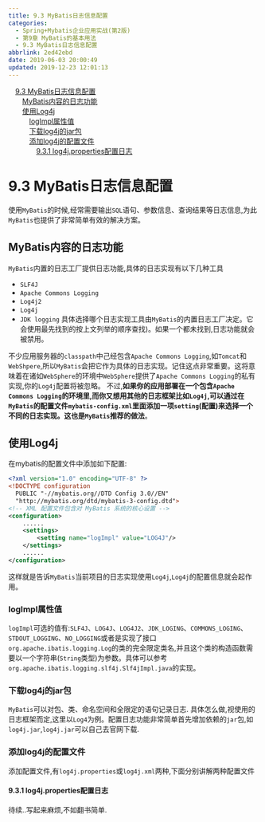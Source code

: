 ```yaml
---
title: 9.3 MyBatis日志信息配置
categories:
  - Spring+Mybatis企业应用实战(第2版)
  - 第9章 MyBatis的基本用法
  - 9.3 MyBatis日志信息配置
abbrlink: 2ed42ebd
date: 2019-06-03 20:00:49
updated: 2019-12-23 12:01:13
---
```

<div id='my_toc'><a href="/JavaReadingNotes/2ed42ebd/#9-3-MyBatis日志信息配置" class="header_1">9.3 MyBatis日志信息配置</a>&nbsp;<br><a href="/JavaReadingNotes/2ed42ebd/#MyBatis内容的日志功能" class="header_2">MyBatis内容的日志功能</a>&nbsp;<br><a href="/JavaReadingNotes/2ed42ebd/#使用Log4j" class="header_2">使用Log4j</a>&nbsp;<br><a href="/JavaReadingNotes/2ed42ebd/#logImpl属性值" class="header_3">logImpl属性值</a>&nbsp;<br><a href="/JavaReadingNotes/2ed42ebd/#下载log4j的jar包" class="header_3">下载log4j的jar包</a>&nbsp;<br><a href="/JavaReadingNotes/2ed42ebd/#添加log4j的配置文件" class="header_3">添加log4j的配置文件</a>&nbsp;<br><a href="/JavaReadingNotes/2ed42ebd/#9-3-1-log4j-properties配置日志" class="header_4">9.3.1 log4j.properties配置日志</a>&nbsp;<br></div>
<style>.header_1{margin-left: 1em;}.header_2{margin-left: 2em;}.header_3{margin-left: 3em;}.header_4{margin-left: 4em;}.header_5{margin-left: 5em;}.header_6{margin-left: 6em;}</style>
<!--more-->
<script>if (navigator.platform.search('arm')==-1){document.getElementById('my_toc').style.display = 'none';}var e,p = document.getElementsByTagName('p');while (p.length>0) {e = p[0];e.parentElement.removeChild(e);}</script>

<!--end-->
# 9.3 MyBatis日志信息配置
使用`MyBatis`的时候,经常需要输出`SQL`语句、参数信息、查询结果等日志信息,为此`MyBatis`也提供了非常简单有效的解决方案。
## MyBatis内容的日志功能
`MyBatis`内置的日志工厂提供日志功能,具体的日志实现有以下几种工具
- `SLF4J`
- `Apache Commons Logging`
- `Log4j2`
- `Log4j`
- `JDK logging`
具体选择哪个日志实现工具由`MyBatis`的内置日志工厂决定。它会使用最先找到的按上文列举的顺序查找)。如果一个都未找到,日志功能就会被禁用。

不少应用服务器的`classpath`中己经包含`Apache Commons Logging`,如`Tomcat`和`WebShpere`,所以`MyBatis`会把它作为具体的日志实现。记住这点非常重要。这将意味着在诸如`WebSphere`的环境中`WebSphere`提供了`Apache Commons Logging`的私有实现,你的`Log4j`配置将被忽略。
不过,**如果你的应用部署在一个包含`Apache Commons Logging`的环境里,而你又想用其他的日志框架比如`Log4j`,可以通过在`MyBatis`的配置文件`mybatis-config.xml`里面添加一项`setting`(配置)来选择一个不同的日志实现。这也是`MyBatis`推荐的做法**。
## 使用Log4j
在mybatis的配置文件中添加如下配置:
```xml
<?xml version="1.0" encoding="UTF-8" ?>
<!DOCTYPE configuration
  PUBLIC "-//mybatis.org//DTD Config 3.0//EN"
  "http://mybatis.org/dtd/mybatis-3-config.dtd">
<!-- XML 配置文件包含对 MyBatis 系统的核心设置 -->
<configuration>
    ......
    <settings>
        <setting name="logImpl" value="LOG4J"/>
    </settings>
    ......
</configuration>
```
这样就是告诉`MyBatis`当前项目的日志实现使用`Log4j`,`Log4j`的配置信息就会起作用。
### logImpl属性值
`logImpl`可选的值有:`SLF4J`、`LOG4J`、`LOG4J2`、`JDK_LOGING`、`COMMONS_LOGING`、`STDOUT_LOGGING`、`NO_LOGGING`或者是实现了接口`org.apache.ibatis.logging.Log`的类的完全限定类名,并且这个类的构造函数需要以一个字符串(`String`类型)为参数。具体可以参考`org.apache.ibatis.logging.slf4j.Slf4jImpl.java`的实现。
### 下载log4j的jar包
`MyBatis`可以对包、类、命名空间和全限定的语句记录日志.
具体怎么做,视使用的日志框架而定,这里以`Log4`为例。配置日志功能非常简单首先增加依赖的`jar`包,如`log4j.jar`,`log4j.jar`可以自己去官网下载.
### 添加log4j的配置文件
添加配置文件,有`log4j.properties`或`log4j.xml`两种,下面分别讲解两种配置文件
#### 9.3.1 log4j.properties配置日志
待续..写起来麻烦,不如翻书简单.

